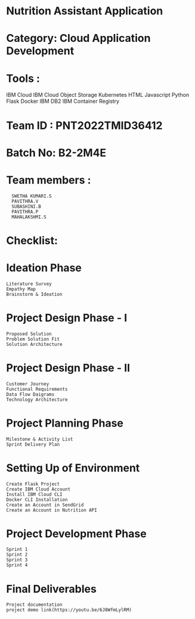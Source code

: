 # Nutrition Assistant Application
# Category: Cloud Application Development
# Tools :
  IBM Cloud 
  IBM Cloud Object Storage
  Kubernetes 
  HTML 
  Javascript 
  Python 
  Flask 
  Docker 
  IBM DB2 
  IBM Container Registry

# Team ID : PNT2022TMID36412
# Batch No: B2-2M4E

# Team members :
      SWETHA KUMARI.S 
      PAVITHRA.V
      SUBASHINI.B
      PAVITHRA.P
      MAHALAKSHMI.S
      
# Checklist:

 # Ideation Phase
    Literature Survey
    Empathy Map
    Brainstorm & Ideation
 
 # Project Design Phase - I
    Proposed Solution
    Problem Solution Fit
    Solution Architecture
  
 # Project Design Phase - II
    Customer Journey
    Functional Requirements
    Data Flow Daigrams
    Technology Architecture
    
 # Project Planning Phase
    Milestone & Activity List
    Sprint Delivery Plan
    
 # Setting Up of Environment
    Create Flask Project
    Create IBM Cloud Account
    Install IBM Cloud CLI
    Docker CLI Installation
    Create an Account in SendGrid
    Create an Account in Nutrition API
  
 # Project Development Phase
    Sprint 1
    Sprint 2
    Sprint 3
    Sprint 4
    
 # Final Deliverables
    Project documentation
    project demo link(https://youtu.be/6J8WfmLylRM)

      
